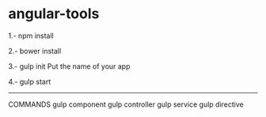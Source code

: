 # angular-tools

1.- npm install

2.- bower install

3.- gulp init
    Put the name of your app
    
4.- gulp start


----------
COMMANDS
gulp component
gulp controller
gulp service
gulp directive


